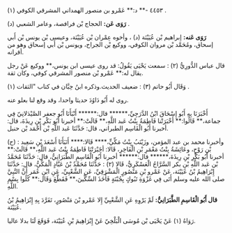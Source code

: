 ٤٤٥٣ -** د:** عَمْرو بن منصور الهمداني المشرقي الكوفي (١) .

**رَوَى عَن:** الحجاج بْن فرافصة، وعامر الشعبي (د) .

**رَوَى عَنه:** إبراهيم بْن عُيَيْنَة (د) ، وأخوه عِمْران بْن عُيَيْنَة، وعيسى بْن يونس بْن أَبي إسحاق، ومُحَمَّد بْن مروان الكوفي، ووكيع بْن الجراح، ويونس بْن أَبي إسحاق وهو من أقرانه.

قال عباس الدُّورِيُّ (٢) : سمعت يَحْيَى يَقُولُ: قد روى عيسى ابن يونس،** ووكيع عَنْ رجل يقال له:** عَمْرو بْن منصور المشرقي كوفي، وكان ثقة.

وَقَال أَبُو حاتم (٣) : ضعيف الحديث.وذكره ابنُ حِبَّان في كتاب "الثقات (١) .

روى له أَبُو دَاوُدَ حديثا واحدا، وقد وقع لنا بعلو عنه.

أَخْبَرَنَا بِهِ أَبُو إِسْحَاقَ ابْنُ الدَّرَجِيِّ،****** قال:****** أَنْبَأَنَا أَبُو جعفر الصَّيْدَلانِيّ فِي جماعة،** قَالُوا:** أَخْبَرَتْنا فَاطِمَةُ بِنْتُ عَبد اللَّهِ،** قَالَتْ:** أخبرنا أَبُو بَكْرِ بْنِ رِيذَةَ، قال: أخبرنا أَبُو الْقَاسِم الطبراني، قال: حَدَّثَنَا عَبد اللَّهِ بْن أَحْمَد بْن حنبل.

(ح) : وأخبرنا محمد بن عبد المؤمن، وزَيْنَبُ بِنْتُ مَكِّيٍّ،**** قَالا:**** أَنَبَأَنَا أَسْعَدَ بْنِ سَعِيد بْنِ رَوْحٍ، وعَائِشَةُ بِنْتُ مَعْمَرِ بْنِ الْفَاخِرِ، قَالا: أخَبْرَتْنَا فَاطِمَةُ بِنْتُ عَبد اللَّهِ،** قَالَتْ:** أخبرنا أَبُو بَكْرِ بْنِ رِيذَةَ،****** قال:****** أخبرنا أَبُو الْقَاسِمِ الطَّبَرَانِيُّ، قال: حَدَّثَنَا مُحَمَّدُ بْن عَبد اللَّهِ بْن بكر السَّرَّاجُ الْعَسْكَرِيُّ، قَالا (٢) : حَدَّثَنَا مُحَمَّدُ بْنُ عَبَّادٍ الْمَكِّيُّ، قال: حَدَّثَنَا إِبْرَاهِيمُ بْنُ عُيَيْنَة، عَنْ عَمْرو بْنِ مَنْصُورٍ الْمَشْرَقِيِّ، عَنِ الشَّعْبِيِّ، عَنِ ابْنِ عُمَر أَنَّ النَّبِيَّ صلى الله عليه وسلم أَتَى فِي غَزْوَةِ تَبُوكٍ بِجُبْنَةٍ فَأَخَذَ السِّكِّينَ،** فَقَطَّعَ وَقَال:** كُلُوا بِسْمِ اللَّهِ.

**قال أَبُو الْقَاسِمِ الطَّبَرَانِيُّ:** لَمْ يَرْوِهِ عَنِ الشَّعْبِيِّ إِلا عَمْرو بْنَ مَنْصُورٍ، تَفَرَّدَ بِهِ إِبْرَاهِيمُ بْنُ عُيَيْنَة.

رَوَاهُ (١) عَنْ يَحْيَى بْن مُوسَى الْبَلْخِيّ عَنْ إِبْرَاهِيمَ بْنِ عُيَيْنَة، فَوَقَعَ لَنَا بدلا عاليا.